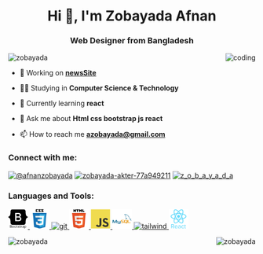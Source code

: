 <h1 align="center">Hi 👋, I'm Zobayada Afnan</h1>
<h3 align="center">Web Designer from Bangladesh</h3>

<img align="right" alt="coding" src="https://cdn.dribbble.com/users/911625/screenshots/11113787/media/f86c438b8ad10f890b4f419276a2be1c.gif" alt="zobayada" /> 
<p align="left"> <img src="https://komarev.com/ghpvc/?username=zobayada&label=Profile%20views&color=0e75b6&style=flat" alt="zobayada" /> </p>

- 🔭 Working on **[newsSite](https://apnews.netlify.app/)**

- 👩‍🎓 Studying in **Computer Science & Technology**


- 🌱  Currently learning **react**



- 💬 Ask me about **Html css bootstrap js react**

- 📫 How to reach me **azobayada@gmail.com**

<h3 align="left">Connect with me:</h3>
<p align="left">
<a href="https://twitter.com/@afnanzobayada" target="blank"><img align="center" src="https://raw.githubusercontent.com/rahuldkjain/github-profile-readme-generator/master/src/images/icons/Social/twitter.svg" alt="@afnanzobayada" height="30" width="40" /></a>
<a href="https://linkedin.com/in/zobayada-akter-77a949211" target="blank"><img align="center" src="https://raw.githubusercontent.com/rahuldkjain/github-profile-readme-generator/master/src/images/icons/Social/linked-in-alt.svg" alt="zobayada-akter-77a949211" height="30" width="40" /></a>
<a href="https://instagram.com/z_o_b_a_y_a_d_a" target="blank"><img align="center" src="https://raw.githubusercontent.com/rahuldkjain/github-profile-readme-generator/master/src/images/icons/Social/instagram.svg" alt="z_o_b_a_y_a_d_a" height="30" width="40" /></a>
</p>

<h3 align="left">Languages and Tools:</h3>
<p align="left"> <a href="https://getbootstrap.com" target="_blank" rel="noreferrer"> <img src="https://raw.githubusercontent.com/devicons/devicon/master/icons/bootstrap/bootstrap-plain-wordmark.svg" alt="bootstrap" width="40" height="40"/> </a> <a href="https://www.w3schools.com/css/" target="_blank" rel="noreferrer"> <img src="https://raw.githubusercontent.com/devicons/devicon/master/icons/css3/css3-original-wordmark.svg" alt="css3" width="40" height="40"/> </a> <a href="https://git-scm.com/" target="_blank" rel="noreferrer"> <img src="https://www.vectorlogo.zone/logos/git-scm/git-scm-icon.svg" alt="git" width="40" height="40"/> </a> <a href="https://www.w3.org/html/" target="_blank" rel="noreferrer"> <img src="https://raw.githubusercontent.com/devicons/devicon/master/icons/html5/html5-original-wordmark.svg" alt="html5" width="40" height="40"/> </a> <a href="https://developer.mozilla.org/en-US/docs/Web/JavaScript" target="_blank" rel="noreferrer"> <img src="https://raw.githubusercontent.com/devicons/devicon/master/icons/javascript/javascript-original.svg" alt="javascript" width="40" height="40"/> </a> <a href="https://www.mysql.com/" target="_blank" rel="noreferrer"> <img src="https://raw.githubusercontent.com/devicons/devicon/master/icons/mysql/mysql-original-wordmark.svg" alt="mysql" width="40" height="40"/> </a> <a href="https://tailwindcss.com/" target="_blank" rel="noreferrer"> <img src="https://www.vectorlogo.zone/logos/tailwindcss/tailwindcss-icon.svg" alt="tailwind" width="40" height="40"/> </a> <a href="https://react.com/" target="_blank" rel="noreferrer"> <img src="https://raw.githubusercontent.com/devicons/devicon/master/icons/react/react-original-wordmark.svg" alt="react" width="40" height="40"/> </a> </p>

<img align="right" src="https://github-readme-stats.vercel.app/api/top-langs?username=zobayada&show_icons=true&locale=en&layout=compact" alt="zobayada" />

<p align="left"><img src="https://github-readme-stats.vercel.app/api?username=zobayada&show_icons=true&locale=en" alt="zobayada" /></p>
